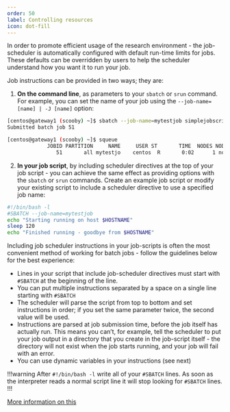 ```yaml
---
order: 50
label: Controlling resources
icon: dot-fill
---
```


In order to promote efficient usage of the research environment - the job-scheduler is automatically configured with default run-time limits for jobs. These defaults can be overridden by users to help the scheduler understand how you want it to run your job. 

Job instructions can be provided in two ways; they are:

1. **On the command line**, as parameters to your `sbatch` or `srun` command. For example, you can set the name of your job using the `--job-name=[name] | -J [name]` option:

```bash
[centos@gateway1 (scooby) ~]$ sbatch --job-name=mytestjob simplejobscript.sh
Submitted batch job 51

[centos@gateway1 (scooby) ~]$ squeue
             JOBID PARTITION     NAME     USER ST       TIME  NODES NODELIST(REASON)
                51       all mytestjo    centos  R       0:02      1 node01
```

2. **In your job script**, by including scheduler directives at the top of your job script - you can achieve the same effect as providing options with the `sbatch` or `srun` commands. Create an example job script or modify your existing script to include a scheduler directive to use a specified job name:

```bash
#!/bin/bash -l
#SBATCH --job-name=mytestjob
echo "Starting running on host $HOSTNAME"
sleep 120
echo "Finished running - goodbye from $HOSTNAME"
```

Including job scheduler instructions in your job-scripts is often the most convenient method of working for batch jobs - follow the guidelines below for the best experience:

- Lines in your script that include job-scheduler directives must start with `#SBATCH` at the beginning of the line.
- You can put multiple instructions separated by a space on a single line starting with `#SBATCH`
- The scheduler will parse the script from top to bottom and set instructions in order; if you set the same parameter twice, the second value will be used.
- Instructions are parsed at job submission time, before the job itself has actually run. This means you can’t, for example, tell the scheduler to put your job output in a directory that you create in the job-script itself - the directory will not exist when the job starts running, and your job will fail with an error.
- You can use dynamic variables in your instructions (see next)


!!!warning
After `#!/bin/bash -l` write all of your `#SBATCH` lines. As soon as the interpreter reads a normal script line it will stop looking for `#SBATCH` lines.
!!!

[More information on this](https://slurm.schedmd.com/sbatch.html#SECTION_DESCRIPTION)
